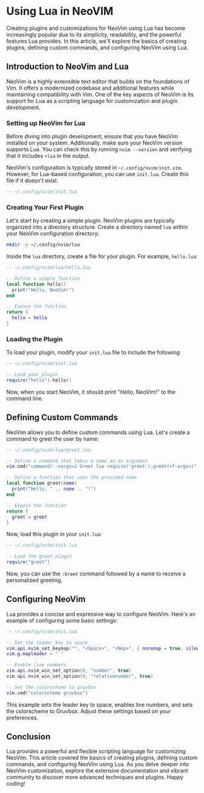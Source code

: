 # Using Lua in NeoVIM

Creating plugins and customizations for NeoVim using Lua has become increasingly popular due to its simplicity, readability, and the powerful features Lua provides. In this article, we'll explore the basics of creating plugins, defining custom commands, and configuring NeoVim using Lua.

## Introduction to NeoVim and Lua

NeoVim is a highly extensible text editor that builds on the foundations of Vim. It offers a modernized codebase and additional features while maintaining compatibility with Vim. One of the key aspects of NeoVim is its support for Lua as a scripting language for customization and plugin development.

### Setting up NeoVim for Lua

Before diving into plugin development, ensure that you have NeoVim installed on your system. Additionally, make sure your NeoVim version supports Lua. You can check this by running `nvim --version` and verifying that it includes `+lua` in the output.

NeoVim's configuration is typically stored in `~/.config/nvim/init.vim`. However, for Lua-based configuration, you can use `init.lua`. Create this file if it doesn't exist.

```lua
-- ~/.config/nvim/init.lua
```

### Creating Your First Plugin

Let's start by creating a simple plugin. NeoVim plugins are typically organized into a directory structure. Create a directory named `lua` within your NeoVim configuration directory:

```bash
mkdir -p ~/.config/nvim/lua
```

Inside the `lua` directory, create a file for your plugin. For example, `hello.lua`:

```lua
-- ~/.config/nvim/lua/hello.lua

-- Define a simple function
local function hello()
  print("Hello, NeoVim!")
end

-- Expose the function
return {
  hello = hello
}
```

### Loading the Plugin

To load your plugin, modify your `init.lua` file to include the following:

```lua
-- ~/.config/nvim/init.lua

-- Load your plugin
require("hello").hello()
```

Now, when you start NeoVim, it should print "Hello, NeoVim!" to the command line.

## Defining Custom Commands

NeoVim allows you to define custom commands using Lua. Let's create a command to greet the user by name:

```lua
-- ~/.config/nvim/lua/greet.lua

-- Define a command that takes a name as an argument
vim.cmd("command! -nargs=1 Greet lua require('greet').greet(<f-args>)")

-- Define a function that uses the provided name
local function greet(name)
  print("Hello, " .. name .. "!")
end

-- Expose the function
return {
  greet = greet
}
```

Now, load this plugin in your `init.lua`:

```lua
-- ~/.config/nvim/init.lua

-- Load the greet plugin
require("greet")
```

Now, you can use the `:Greet` command followed by a name to receive a personalized greeting.

## Configuring NeoVim

Lua provides a concise and expressive way to configure NeoVim. Here's an example of configuring some basic settings:

```lua
-- ~/.config/nvim/init.lua

-- Set the leader key to space
vim.api.nvim_set_keymap("", "<Space>", "<Nop>", { noremap = true, silent = true })
vim.g.mapleader = " "

-- Enable line numbers
vim.api.nvim_win_set_option(0, "number", true)
vim.api.nvim_win_set_option(0, "relativenumber", true)

-- Set the colorscheme to gruvbox
vim.cmd("colorscheme gruvbox")
```

This example sets the leader key to space, enables line numbers, and sets the colorscheme to Gruvbox. Adjust these settings based on your preferences.

## Conclusion

Lua provides a powerful and flexible scripting language for customizing NeoVim. This article covered the basics of creating plugins, defining custom commands, and configuring NeoVim using Lua. As you delve deeper into NeoVim customization, explore the extensive documentation and vibrant community to discover more advanced techniques and plugins. Happy coding!